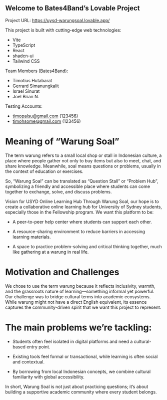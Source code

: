 ## Welcome to Bates4Band’s Lovable Project

Project URL: https://uysd-warungsoal.lovable.app/

This project is built with cutting-edge web technologies:

- Vite
- TypeScript
- React
- shadcn-ui
- Tailwind CSS

Team Members (Bates4Band):
- Timotius Hutabarat
- Gerrard Simanungkalit
- Israel Sinurat
- Joel Brian N.

Testing Accounts:
- timopalsu@gmail.com (123456)
- timohsome@gmail.com (123456)

# Meaning of “Warung Soal”
The term warung
 refers to a small local shop or stall in Indonesian culture, a place where people gather not only to buy items but also to meet, chat, and share knowledge. Meanwhile, soal
 means questions or problems, usually in the context of education or exercises.

So, “Warung Soal” can be translated as “Question Stall” or “Problem Hub”, symbolizing a friendly and accessible place where students can come together to exchange, solve, and discuss problems.

Vision for USYD Online Learning Hub
Through Warung Soal, our hope is to create a collaborative online learning hub for University of Sydney students, especially those in the Fellowship program. We want this platform to be:

- A peer-to-peer help center where students can support each other.

- A resource-sharing environment to reduce barriers in accessing learning materials.

- A space to practice problem-solving and critical thinking together, much like gathering at a warung in real life.

# Motivation and Challenges
We chose to use the term warung
 because it reflects inclusivity, warmth, and the grassroots nature of learning—something informal yet powerful. Our challenge was to bridge cultural terms into academic ecosystems. While warung
 might not have a direct English equivalent, its essence captures the community-driven spirit that we want this project to represent.

# The main problems we’re tackling:

- Students often feel isolated in digital platforms and need a cultural-based entry point.

- Existing tools feel formal or transactional, while learning is often social and contextual.

- By borrowing from local Indonesian concepts, we combine cultural familiarity with global accessibility.

In short, Warung Soal is not just about practicing questions; it’s about building a supportive academic community where every student belongs.